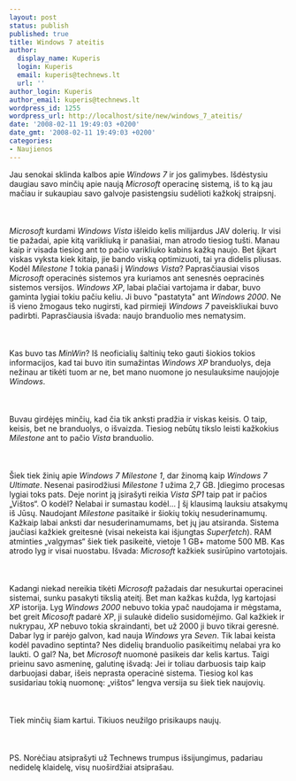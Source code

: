 ```yaml
---
layout: post
status: publish
published: true
title: Windows 7 ateitis
author:
  display_name: Kuperis
  login: Kuperis
  email: kuperis@technews.lt
  url: ''
author_login: Kuperis
author_email: kuperis@technews.lt
wordpress_id: 1255
wordpress_url: http://localhost/site/new/windows_7_ateitis/
date: '2008-02-11 19:49:03 +0200'
date_gmt: '2008-02-11 19:49:03 +0200'
categories:
- Naujienos
---
```

<p>Jau senokai sklinda kalbos apie <i>Windows 7</i> ir jos galimybes.  Išdėstysiu daugiau savo minčių apie naują <i>Microsoft</i> operacinę sistemą, iš to ką jau mačiau ir sukaupiau savo galvoje pasistengsiu sudėlioti  kažkokį straipsnį.<br />
<br><br />
<br><i>Microsoft</i> kurdami <i>Windows Vista</i> išleido kelis milijardus JAV dolerių. Ir visi tie pažadai, apie kitą varikliuką ir panašiai, man atrodo tiesiog tušti. Manau kaip ir visada tiesiog ant to pačio varikliuko kabins kažką naujo. Bet šįkart viskas vyksta kiek kitaip, jie bando viską optimizuoti, tai yra didelis pliusas. Kodėl <i>Milestone 1</i> tokia panaši į <i>Windows Vista</i>? Paprasčiausiai visos <i>Microsoft</i> operacinės sistemos yra kuriamos ant senesnės oepracinės sistemos versijos. <i>Windows XP</i>, labai plačiai vartojama ir dabar, buvo gaminta lygiai tokiu pačiu keliu. Ji buvo &quot;pastatyta&quot; ant <i>Windows 2000</i>. Ne iš vieno žmogaus teko nugirsti, kad pirmieji <i>Windows 7</i> paveiskliukai buvo padirbti. Paprasčiausia išvada: naujo branduolio mes nematysim.<br />
<br><br />
<br>Kas buvo tas <i>MinWin</i>? Iš neoficialių šaltinių teko gauti šiokios tokios informacijos, kad tai buvo itin sumažintas <i>Windows XP</i> branduolys, deja nežinau ar tikėti tuom ar ne, bet mano nuomone jo nesulauksime naujojoje <i>Windows</i>.<br />
<br><br />
<br>Buvau girdėjęs minčių, kad čia tik anksti pradžia ir viskas keisis. O taip, keisis, bet ne branduolys, o išvaizda. Tiesiog nebūtų tikslo leisti kažkokius <i>Milestone</i> ant to pačio <i>Vista</i> branduolio.<br />
<br><br />
<br>Šiek tiek žinių apie <i>Windows 7 Milestone 1</i>, dar žinomą kaip <i>Windows 7 Ultimate</i>. Nesenai pasirodžiusi <i>Milestone 1</i> užima 2,7 GB. Įdiegimo procesas lygiai toks pats. Deje norint ją įsirašyti reikia <i>Vista SP1</i> taip pat ir pačios „Vištos“. O kodėl? Nelabai ir sumastau kodėl... Į šį klausimą lauksiu atsakymų iš Jūsų. Naudojant <i>Milestone</i> pasitaikė ir šiokių tokių nesuderinamumų. Kažkaip labai anksti dar nesuderinamumams, bet jų jau atsiranda. Sistema jaučiasi kažkiek greitesnė (visai nekeista kai išjungtas <i>Superfetch</i>). RAM atminties „valgymas“ šiek tiek pasikeitė, vietoje 1 GB+ matome 500 MB. Kas atrodo lyg ir visai nuostabu. Išvada: <i>Microsoft</i> kažkiek susirūpino vartotojais.<br />
<br><br />
<br>Kadangi niekad nereikia tikėti <i>Microsoft</i> pažadais dar nesukurtai operacinei sistemai, sunku pasakyti tikslią ateitį. Bet man kažkas kužda, lyg kartojasi <i>XP</i> istorija. Lyg <i>Windows 2000</i> nebuvo tokia ypač naudojama ir mėgstama, bet greit <i>Micosoft</i> padarė <i>XP</i>, ji sulaukė didelio susidomėjimo.  Gal kažkiek ir nukrypau, <i>XP</i> nebuvo tokia skraindanti, bet už 2000 ji buvo tikrai geresnė. Dabar lyg ir parėjo galvon, kad nauja <i>Windows</i> yra <i>Seven</i>. Tik labai keista kodėl pavadino septinta? Nes didelių branduolio pasikeitimų nelabai yra ko laukti. O gal? Na, bet <i>Microsoft</i> nuomonė pasikeis dar kelis kartus. Taigi prieinu savo asmeninę, galutinę išvadą: Jei ir toliau darbuosis taip kaip darbuojasi dabar, išeis neprasta operacinė sistema. Tiesiog kol kas susidariau tokią nuomonę: „vištos“ lengva versija su šiek tiek naujovių.<br />
<br><br />
<br>Tiek minčių šiam kartui. Tikiuos neužilgo prisikaups naujų.<br />
<br><br />
<br>PS. Norėčiau atsiprašyti už Technews trumpus išsijungimus, padariau nedidelę klaidelę, visų nuoširdžiai atsiprašau.<br />
<br><br />
<br></p>
